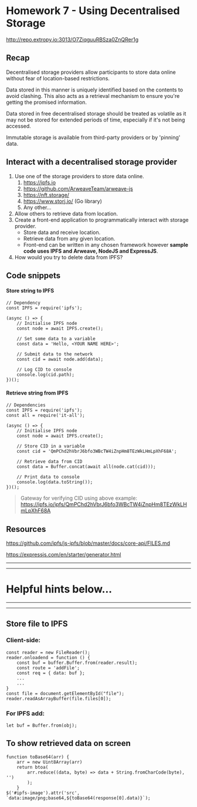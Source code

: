 # Homework 7 - Using Decentralised Storage

http://repo.extropy.io:3013/O7ZiqguuRBSza0ZnQRer1g

## Recap

Decentralised storage providers allow participants to store data online without fear of location-based restrictions.

Data stored in this manner is uniquely identified based on the contents to avoid clashing. This also acts as a retrieval mechanism to ensure you're getting the promised information.

Data stored in free decentralised storage should be treated as volatile as it may not be stored for extended periods of time, especially if it's not being accessed.

Immutable storage is available from third-party providers or by 'pinning' data.

## Interact with a decentralised storage provider

1. Use one of the storage providers to store data online.
    1. https://ipfs.io
    1. https://github.com/ArweaveTeam/arweave-js
    1. https://nft.storage/
    1. https://www.storj.io/ (Go library)
    1. Any other...
1. Allow others to retrieve data from location.
1. Create a front-end application to programmatically interact with storage provider.
    - Store data and receive location.
    - Retrieve data from any given location.
    - Front-end can be written in any chosen framework however **sample code uses IPFS and Arweave, NodeJS and ExpressJS**.
1. How would you try to delete data from IPFS?

## Code snippets
#### Store string to IPFS

```javascript=
// Dependency
const IPFS = require('ipfs');

(async () => {
    // Initialise IPFS node
    const node = await IPFS.create();
    
    // Set some data to a variable
    const data = 'Hello, <YOUR NAME HERE>';

    // Submit data to the network
    const cid = await node.add(data);

    // Log CID to console
    console.log(cid.path);
})();
```

#### Retrieve string from IPFS
```javascript=
// Dependencies
const IPFS = require('ipfs');
const all = require('it-all');

(async () => {
    // Initialise IPFS node
    const node = await IPFS.create();

    // Store CID in a variable
    const cid = 'QmPChd2hVbrJ6bfo3WBcTW4iZnpHm8TEzWkLHmLpXhF68A';

    // Retrieve data from CID
    const data = Buffer.concat(await all(node.cat(cid)));

    // Print data to console
    console.log(data.toString());
})();
```

> Gateway for verifying CID using above example: https://ipfs.io/ipfs/QmPChd2hVbrJ6bfo3WBcTW4iZnpHm8TEzWkLHmLpXhF68A

## Resources

https://github.com/ipfs/js-ipfs/blob/master/docs/core-api/FILES.md

https://expressjs.com/en/starter/generator.html

----
----
# Helpful hints below...
----
----

## Store file to IPFS
### Client-side:
```javascript=
const reader = new FileReader();
reader.onloadend = function () {
    const buf = buffer.Buffer.from(reader.result);
    const route = 'addFile';
    const req = { data: buf };
    ...
    ...
}
const file = document.getElementById("file");
reader.readAsArrayBuffer(file.files[0]);
```

###  For IPFS add:
```javascript=
let buf = Buffer.from(obj);
```

## To show retrieved data on screen
```javascript=
function toBase64(arr) {
    arr = new Uint8Array(arr)
    return btoa(
        arr.reduce((data, byte) => data + String.fromCharCode(byte), '')
        );
    }
$('#ipfs-image').attr('src', `data:image/png;base64,${toBase64(response[0].data)}`);
```

